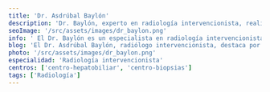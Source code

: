 ```yaml
---
title: 'Dr. Asdrúbal Baylón'
description: 'Dr. Baylón, experto en radiología intervencionista, realiza biopsias, stents, embolizaciones, ablaciones tumorales y drenajes con técnicas mínimamente invasivas.'
seoImage: '/src/assets/images/dr_baylon.png'
info: ' El Dr. Baylón es un especialista en radiología intervencionista, comprometido con brindar soluciones mínimamente invasivas para diversas condiciones médicas. Su enfoque en técnicas avanzadas de imagen y tratamiento asegura que los pacientes reciban atención precisa y eficaz. El Dr. Baylón se dedica a ofrecer un cuidado integral, trabajando de la mano con cada paciente para mejorar su salud y bienestar general.'
blog: 'El Dr. Asdrúbal Baylón, radiólogo intervencionista, destaca por su precisión y seguridad en procedimientos mínimamente invasivos y diagnóstico avanzado.'
photo: '/src/assets/images/dr_baylon.png'
especialidad: 'Radiología intervencionista'
centros: ['centro-hepatobiliar', 'centro-biopsias']
tags: ['Radiología']
---
```


